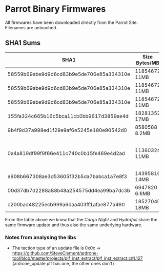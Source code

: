 # Parrot Binary Firmwares

All firmwares have been downloaded directly from the Parrot Site. Filenames are untouched.

## SHA1 Sums

| SHA1                                                                      | Size Bytes/MB    | Filename                        | Version | Model                         |
|-------------------------------------------------------------------|------------------------|---------------------------------|------------|------------------------------|
|58559b69abe9d9d6cd83b9e5de706e85a334310e | 11854672 11MB | AirborneCargo.plf          | v2.1.7   | Airborne Cargo           |
|58559b69abe9d9d6cd83b9e5de706e85a334310e | 11854672 11MB | AirborneNight.plf           | v2.1.7    | Airborne Night            |
|58559b69abe9d9d6cd83b9e5de706e85a334310e | 11854672 11MB | Hydrofoil.plf                   | v2.1.7    | Hydrofoil                    |
|155fa324c665b16c5bca11cb0bb9617d3859ae4d   | 18281352 17MB | js_evo_update.plf          | v2.1.5   | Jump Race                 |
|9b4f9d37a998ed1f29e9af6e5245e180e90542d0    | 8580588 8.2MB  | rollingspider_update.plf | v1.99.2 | Rolling Spider             |
|0a4a819df99f9f66e411c740c0b15fe469e4d2ad     | 11360324 11MB | rollingspider.edu.plf       | v2.0.1   | RS MIT edu  -18-gd529e-dirty |
|e908b667308ae3d53605f32b5da7babca1a7e8f3   | 14395816 14MB | jpsumo_update.plf         | v1.99.0 | Jumping Sumo           |
|00d37db7d2288a88b48a254575dd4ea99ba7dc3b | 6947820 6.6MB  |ardrone_update.plf         | v1.11.5 | Ardrone 1.0                |
|c200bad48225ecb999a6daa403ff1afae877a490    | 18527040 18MB |updater_payload.plf        | v2.0.57 | Bebop                         |

From the table above we know that the *Cargo* *Night* and *Hydrofoil* share the same firmware update and thus also the same underlying hardware.

### Notes from analysing the libs

* The tection type of an update file is 0x0c ->  https://github.com/SteveClement/ardrone-tool/blob/master/projects/plf_inst_extract/plf_inst_extract.c#L127 (ardrone_update.plf has one, the other ones don't)
